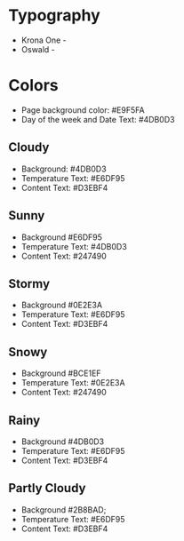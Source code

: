 # Typography

-   Krona One -
-   Oswald -

# Colors

-   Page background color: #E9F5FA
-   Day of the week and Date Text: #4DB0D3

## Cloudy

-   Background: #4DB0D3
-   Temperature Text: #E6DF95
-   Content Text: #D3EBF4

## Sunny

-   Background #E6DF95
-   Temperature Text: #4DB0D3
-   Content Text: #247490

## Stormy

-   Background #0E2E3A
-   Temperature Text: #E6DF95
-   Content Text: #D3EBF4

## Snowy

-   Background #BCE1EF
-   Temperature Text: #0E2E3A
-   Content Text: #247490

## Rainy

-   Background #4DB0D3
-   Temperature Text: #E6DF95
-   Content Text: #D3EBF4

## Partly Cloudy

-   Background #2B8BAD;
-   Temperature Text: #E6DF95
-   Content Text: #D3EBF4

